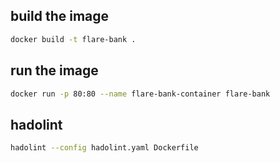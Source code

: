 ## build the image

```bash
docker build -t flare-bank .
```

## run the image

```bash
docker run -p 80:80 --name flare-bank-container flare-bank
```

## hadolint

```bash
hadolint --config hadolint.yaml Dockerfile
```
